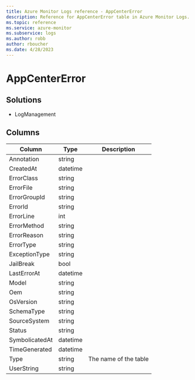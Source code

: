 ```yaml
---
title: Azure Monitor Logs reference - AppCenterError
description: Reference for AppCenterError table in Azure Monitor Logs.
ms.topic: reference
ms.service: azure-monitor
ms.subservice: logs
ms.author: robb
author: rboucher
ms.date: 4/28/2023
---
```


# AppCenterError

 

## Solutions

- LogManagement




## Columns

| Column | Type | Description |
| --- | --- | --- |
| Annotation | string |  |
| CreatedAt | datetime |  |
| ErrorClass | string |  |
| ErrorFile | string |  |
| ErrorGroupId | string |  |
| ErrorId | string |  |
| ErrorLine | int |  |
| ErrorMethod | string |  |
| ErrorReason | string |  |
| ErrorType | string |  |
| ExceptionType | string |  |
| JailBreak | bool |  |
| LastErrorAt | datetime |  |
| Model | string |  |
| Oem | string |  |
| OsVersion | string |  |
| SchemaType | string |  |
| SourceSystem | string |  |
| Status | string |  |
| SymbolicatedAt | datetime |  |
| TimeGenerated | datetime |  |
| Type | string | The name of the table |
| UserString | string |  |
